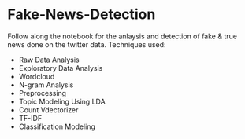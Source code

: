 # Fake-News-Detection

Follow along the notebook for the anlaysis and detection of fake & true news done on the twitter data.
Techniques used:
* Raw Data Analysis
* Exploratory Data Analysis
* Wordcloud
* N-gram Analysis
* Preprocessing
* Topic Modeling Using LDA
* Count Vdectorizer
* TF-IDF
* Classification Modeling
